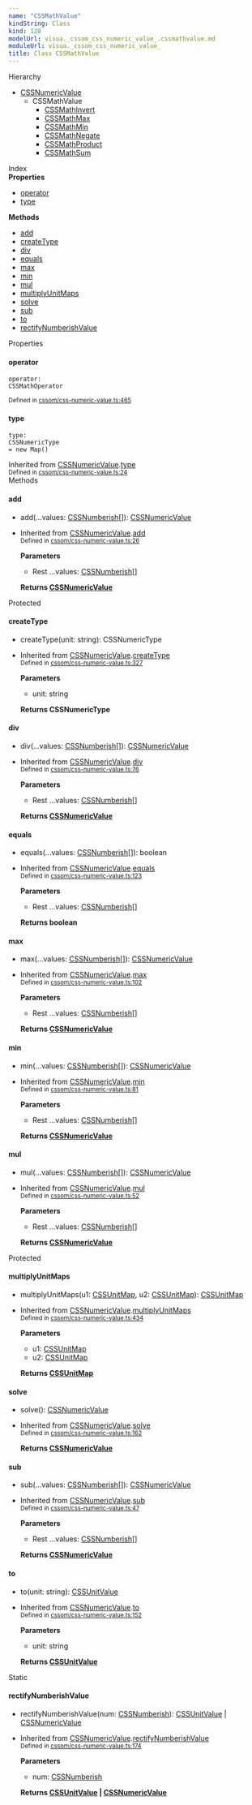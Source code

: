 ```yaml
---
name: "CSSMathValue"
kindString: Class
kind: 128
modelUrl: visua._cssom_css_numeric_value_.cssmathvalue.md
moduleUrl: visua._cssom_css_numeric_value_
title: Class CSSMathValue
---
```



<section class="pt-2 tsd-panel tsd-hierarchy">
<div class="lead">Hierarchy</div>
<ul class="pl-3 tsd-hierarchy list-style-initial">
<li>
<a href=".visua._cssom_css_numeric_value_.cssnumericvalue/" class="tsd-signature-type">CSSNumericValue</a>
<ul class="pl-3 tsd-hierarchy list-style-initial">
<li>
<span class="target">CSSMathValue</span>

<ul class="pl-3 tsd-hierarchy list-style-initial">
<li>
<a href=".visua._cssom_css_numeric_value_.cssmathinvert/" class="tsd-signature-type">CSSMathInvert</a>
</li>
<li>
<a href=".visua._cssom_css_numeric_value_.cssmathmax/" class="tsd-signature-type">CSSMathMax</a>
</li>
<li>
<a href=".visua._cssom_css_numeric_value_.cssmathmin/" class="tsd-signature-type">CSSMathMin</a>
</li>
<li>
<a href=".visua._cssom_css_numeric_value_.cssmathnegate/" class="tsd-signature-type">CSSMathNegate</a>
</li>
<li>
<a href=".visua._cssom_css_numeric_value_.cssmathproduct/" class="tsd-signature-type">CSSMathProduct</a>
</li>
<li>
<a href=".visua._cssom_css_numeric_value_.cssmathsum/" class="tsd-signature-type">CSSMathSum</a>
</li>
</ul>
</li>
</ul>
</li>
</ul>

</section>





<section >
<div class="lead pb-2">Index</div>
<section class="tsd-panel tsd-index-panel">
<div class="tsd-index-content">
<section class="tsd-index-section ">
<strong>Properties</strong>
<ul>
<li class=""><a href=".visua._cssom_css_numeric_value_.cssmathvalue/#operator" class="tsd-kind-icon">operator</a></li>
<li class=""><a href=".visua._cssom_css_numeric_value_.cssmathvalue/#type" class="tsd-kind-icon">type</a></li>
</ul>
</section>
<section class="tsd-index-section ">
<strong>Methods</strong>
<ul>
<li class=""><a href=".visua._cssom_css_numeric_value_.cssmathvalue/#add" class="tsd-kind-icon">add</a></li>
<li class=""><a href=".visua._cssom_css_numeric_value_.cssmathvalue/#createtype" class="tsd-kind-icon">create<wbr>Type</a></li>
<li class=""><a href=".visua._cssom_css_numeric_value_.cssmathvalue/#div" class="tsd-kind-icon">div</a></li>
<li class=""><a href=".visua._cssom_css_numeric_value_.cssmathvalue/#equals" class="tsd-kind-icon">equals</a></li>
<li class=""><a href=".visua._cssom_css_numeric_value_.cssmathvalue/#max" class="tsd-kind-icon">max</a></li>
<li class=""><a href=".visua._cssom_css_numeric_value_.cssmathvalue/#min" class="tsd-kind-icon">min</a></li>
<li class=""><a href=".visua._cssom_css_numeric_value_.cssmathvalue/#mul" class="tsd-kind-icon">mul</a></li>
<li class=""><a href=".visua._cssom_css_numeric_value_.cssmathvalue/#multiplyunitmaps" class="tsd-kind-icon">multiply<wbr>Unit<wbr>Maps</a></li>
<li class=""><a href=".visua._cssom_css_numeric_value_.cssmathvalue/#solve" class="tsd-kind-icon">solve</a></li>
<li class=""><a href=".visua._cssom_css_numeric_value_.cssmathvalue/#sub" class="tsd-kind-icon">sub</a></li>
<li class=""><a href=".visua._cssom_css_numeric_value_.cssmathvalue/#to" class="tsd-kind-icon">to</a></li>
<li class=""><a href=".visua._cssom_css_numeric_value_.cssmathvalue/#rectifynumberishvalue" class="tsd-kind-icon">rectify<wbr>Numberish<wbr>Value</a></li>
</ul>
</section>
</div>
</section>
</section>
<section>
<div class="lead">Properties</div>
<section class="pb-4 pt-2 ">
<div class="d-flex flex-row">

<h4 id="operator">operator</h4>
</div>

<code class="tsd-signature tsd-kind-icon">operator<span class="tsd-signature-symbol">:</span> <span class="tsd-signature-type">CSSMathOperator</span></code>

<aside class="tsd-sources pb-2">
<div class="d-flex flex-column">
<small class="text-muted">Defined in <a href="https://github.com/umbopepato/visua/blob/dbefde1/src/cssom/css-numeric-value.ts#L465">cssom/css-numeric-value.ts:465</a></small>
</div>
</aside>




</section>
<section class="pb-4 pt-2 ">
<div class="d-flex flex-row">

<h4 id="type">type</h4>
</div>

<code class="tsd-signature tsd-kind-icon">type<span class="tsd-signature-symbol">:</span> <span class="tsd-signature-type">CSSNumericType</span><span class="tsd-signature-symbol"> =&nbsp;new Map()</span></code>

<aside class="tsd-sources pb-2">
<div>Inherited from <a href=".visua._cssom_css_numeric_value_.cssnumericvalue/">CSSNumericValue</a>.<a href=".visua._cssom_css_numeric_value_.cssnumericvalue/#type">type</a></div>
<div class="d-flex flex-column">
<small class="text-muted">Defined in <a href="https://github.com/umbopepato/visua/blob/dbefde1/src/cssom/css-numeric-value.ts#L24">cssom/css-numeric-value.ts:24</a></small>
</div>
</aside>




</section>
</section>
<section>
<div class="lead">Methods</div>
<section class="pb-4 pt-2 ">
<div class="d-flex flex-row">

<h4 id="add">add</h4>
</div>

<ul class="tsd-signatures ">
<li class="tsd-signature tsd-kind-icon">add<span class="tsd-signature-symbol">(</span><span class="tsd-signature-symbol">...</span>values<span class="tsd-signature-symbol">: </span><a href=".visua._cssom_css_numeric_value_/#cssnumberish" class="tsd-signature-type">CSSNumberish</a><span class="tsd-signature-symbol">[]</span><span class="tsd-signature-symbol">)</span><span class="tsd-signature-symbol">: </span><a href=".visua._cssom_css_numeric_value_.cssnumericvalue/" class="tsd-signature-type">CSSNumericValue</a></li>
</ul>

<ul class="tsd-descriptions">
<li class="tsd-description">
<aside class="tsd-sources pb-2">
<div>Inherited from <a href=".visua._cssom_css_numeric_value_.cssnumericvalue/">CSSNumericValue</a>.<a href=".visua._cssom_css_numeric_value_.cssnumericvalue/#add">add</a></div>
<div class="d-flex flex-column">
<small class="text-muted">Defined in <a href="https://github.com/umbopepato/visua/blob/dbefde1/src/cssom/css-numeric-value.ts#L26">cssom/css-numeric-value.ts:26</a></small>
</div>
</aside>


<strong>Parameters</strong>
<ul class="pl-3 pb-2 list-style-initial">
<li>
<div class="h6 mb-0"><span class="badge badge-primary">Rest</span> <span class="tsd-signature-symbol">...</span>values: <a href=".visua._cssom_css_numeric_value_/#cssnumberish" class="tsd-signature-type">CSSNumberish</a><span class="tsd-signature-symbol">[]</span></div>


</li>
</ul>

<strong>Returns <a href=".visua._cssom_css_numeric_value_.cssnumericvalue/" class="tsd-signature-type">CSSNumericValue</a></strong>


</li>
</ul>

</section>
<section class="pb-4 pt-2 ">
<div class="d-flex flex-row">
<div class="h4 pr-1"><span class="badge badge-primary">Protected</span></div>
<h4 id="createtype">create<wbr>Type</h4>
</div>

<ul class="tsd-signatures ">
<li class="tsd-signature tsd-kind-icon">create<wbr>Type<span class="tsd-signature-symbol">(</span>unit<span class="tsd-signature-symbol">: </span><span class="tsd-signature-type">string</span><span class="tsd-signature-symbol">)</span><span class="tsd-signature-symbol">: </span><span class="tsd-signature-type">CSSNumericType</span></li>
</ul>

<ul class="tsd-descriptions">
<li class="tsd-description">
<aside class="tsd-sources pb-2">
<div>Inherited from <a href=".visua._cssom_css_numeric_value_.cssnumericvalue/">CSSNumericValue</a>.<a href=".visua._cssom_css_numeric_value_.cssnumericvalue/#createtype">createType</a></div>
<div class="d-flex flex-column">
<small class="text-muted">Defined in <a href="https://github.com/umbopepato/visua/blob/dbefde1/src/cssom/css-numeric-value.ts#L327">cssom/css-numeric-value.ts:327</a></small>
</div>
</aside>


<strong>Parameters</strong>
<ul class="pl-3 pb-2 list-style-initial">
<li>
<div class="h6 mb-0">unit: <span class="tsd-signature-type">string</span></div>


</li>
</ul>

<strong>Returns <span class="tsd-signature-type">CSSNumericType</span></strong>


</li>
</ul>

</section>
<section class="pb-4 pt-2 ">
<div class="d-flex flex-row">

<h4 id="div">div</h4>
</div>

<ul class="tsd-signatures ">
<li class="tsd-signature tsd-kind-icon">div<span class="tsd-signature-symbol">(</span><span class="tsd-signature-symbol">...</span>values<span class="tsd-signature-symbol">: </span><a href=".visua._cssom_css_numeric_value_/#cssnumberish" class="tsd-signature-type">CSSNumberish</a><span class="tsd-signature-symbol">[]</span><span class="tsd-signature-symbol">)</span><span class="tsd-signature-symbol">: </span><a href=".visua._cssom_css_numeric_value_.cssnumericvalue/" class="tsd-signature-type">CSSNumericValue</a></li>
</ul>

<ul class="tsd-descriptions">
<li class="tsd-description">
<aside class="tsd-sources pb-2">
<div>Inherited from <a href=".visua._cssom_css_numeric_value_.cssnumericvalue/">CSSNumericValue</a>.<a href=".visua._cssom_css_numeric_value_.cssnumericvalue/#div">div</a></div>
<div class="d-flex flex-column">
<small class="text-muted">Defined in <a href="https://github.com/umbopepato/visua/blob/dbefde1/src/cssom/css-numeric-value.ts#L76">cssom/css-numeric-value.ts:76</a></small>
</div>
</aside>


<strong>Parameters</strong>
<ul class="pl-3 pb-2 list-style-initial">
<li>
<div class="h6 mb-0"><span class="badge badge-primary">Rest</span> <span class="tsd-signature-symbol">...</span>values: <a href=".visua._cssom_css_numeric_value_/#cssnumberish" class="tsd-signature-type">CSSNumberish</a><span class="tsd-signature-symbol">[]</span></div>


</li>
</ul>

<strong>Returns <a href=".visua._cssom_css_numeric_value_.cssnumericvalue/" class="tsd-signature-type">CSSNumericValue</a></strong>


</li>
</ul>

</section>
<section class="pb-4 pt-2 ">
<div class="d-flex flex-row">

<h4 id="equals">equals</h4>
</div>

<ul class="tsd-signatures ">
<li class="tsd-signature tsd-kind-icon">equals<span class="tsd-signature-symbol">(</span><span class="tsd-signature-symbol">...</span>values<span class="tsd-signature-symbol">: </span><a href=".visua._cssom_css_numeric_value_/#cssnumberish" class="tsd-signature-type">CSSNumberish</a><span class="tsd-signature-symbol">[]</span><span class="tsd-signature-symbol">)</span><span class="tsd-signature-symbol">: </span><span class="tsd-signature-type">boolean</span></li>
</ul>

<ul class="tsd-descriptions">
<li class="tsd-description">
<aside class="tsd-sources pb-2">
<div>Inherited from <a href=".visua._cssom_css_numeric_value_.cssnumericvalue/">CSSNumericValue</a>.<a href=".visua._cssom_css_numeric_value_.cssnumericvalue/#equals">equals</a></div>
<div class="d-flex flex-column">
<small class="text-muted">Defined in <a href="https://github.com/umbopepato/visua/blob/dbefde1/src/cssom/css-numeric-value.ts#L123">cssom/css-numeric-value.ts:123</a></small>
</div>
</aside>


<strong>Parameters</strong>
<ul class="pl-3 pb-2 list-style-initial">
<li>
<div class="h6 mb-0"><span class="badge badge-primary">Rest</span> <span class="tsd-signature-symbol">...</span>values: <a href=".visua._cssom_css_numeric_value_/#cssnumberish" class="tsd-signature-type">CSSNumberish</a><span class="tsd-signature-symbol">[]</span></div>


</li>
</ul>

<strong>Returns <span class="tsd-signature-type">boolean</span></strong>


</li>
</ul>

</section>
<section class="pb-4 pt-2 ">
<div class="d-flex flex-row">

<h4 id="max">max</h4>
</div>

<ul class="tsd-signatures ">
<li class="tsd-signature tsd-kind-icon">max<span class="tsd-signature-symbol">(</span><span class="tsd-signature-symbol">...</span>values<span class="tsd-signature-symbol">: </span><a href=".visua._cssom_css_numeric_value_/#cssnumberish" class="tsd-signature-type">CSSNumberish</a><span class="tsd-signature-symbol">[]</span><span class="tsd-signature-symbol">)</span><span class="tsd-signature-symbol">: </span><a href=".visua._cssom_css_numeric_value_.cssnumericvalue/" class="tsd-signature-type">CSSNumericValue</a></li>
</ul>

<ul class="tsd-descriptions">
<li class="tsd-description">
<aside class="tsd-sources pb-2">
<div>Inherited from <a href=".visua._cssom_css_numeric_value_.cssnumericvalue/">CSSNumericValue</a>.<a href=".visua._cssom_css_numeric_value_.cssnumericvalue/#max">max</a></div>
<div class="d-flex flex-column">
<small class="text-muted">Defined in <a href="https://github.com/umbopepato/visua/blob/dbefde1/src/cssom/css-numeric-value.ts#L102">cssom/css-numeric-value.ts:102</a></small>
</div>
</aside>


<strong>Parameters</strong>
<ul class="pl-3 pb-2 list-style-initial">
<li>
<div class="h6 mb-0"><span class="badge badge-primary">Rest</span> <span class="tsd-signature-symbol">...</span>values: <a href=".visua._cssom_css_numeric_value_/#cssnumberish" class="tsd-signature-type">CSSNumberish</a><span class="tsd-signature-symbol">[]</span></div>


</li>
</ul>

<strong>Returns <a href=".visua._cssom_css_numeric_value_.cssnumericvalue/" class="tsd-signature-type">CSSNumericValue</a></strong>


</li>
</ul>

</section>
<section class="pb-4 pt-2 ">
<div class="d-flex flex-row">

<h4 id="min">min</h4>
</div>

<ul class="tsd-signatures ">
<li class="tsd-signature tsd-kind-icon">min<span class="tsd-signature-symbol">(</span><span class="tsd-signature-symbol">...</span>values<span class="tsd-signature-symbol">: </span><a href=".visua._cssom_css_numeric_value_/#cssnumberish" class="tsd-signature-type">CSSNumberish</a><span class="tsd-signature-symbol">[]</span><span class="tsd-signature-symbol">)</span><span class="tsd-signature-symbol">: </span><a href=".visua._cssom_css_numeric_value_.cssnumericvalue/" class="tsd-signature-type">CSSNumericValue</a></li>
</ul>

<ul class="tsd-descriptions">
<li class="tsd-description">
<aside class="tsd-sources pb-2">
<div>Inherited from <a href=".visua._cssom_css_numeric_value_.cssnumericvalue/">CSSNumericValue</a>.<a href=".visua._cssom_css_numeric_value_.cssnumericvalue/#min">min</a></div>
<div class="d-flex flex-column">
<small class="text-muted">Defined in <a href="https://github.com/umbopepato/visua/blob/dbefde1/src/cssom/css-numeric-value.ts#L81">cssom/css-numeric-value.ts:81</a></small>
</div>
</aside>


<strong>Parameters</strong>
<ul class="pl-3 pb-2 list-style-initial">
<li>
<div class="h6 mb-0"><span class="badge badge-primary">Rest</span> <span class="tsd-signature-symbol">...</span>values: <a href=".visua._cssom_css_numeric_value_/#cssnumberish" class="tsd-signature-type">CSSNumberish</a><span class="tsd-signature-symbol">[]</span></div>


</li>
</ul>

<strong>Returns <a href=".visua._cssom_css_numeric_value_.cssnumericvalue/" class="tsd-signature-type">CSSNumericValue</a></strong>


</li>
</ul>

</section>
<section class="pb-4 pt-2 ">
<div class="d-flex flex-row">

<h4 id="mul">mul</h4>
</div>

<ul class="tsd-signatures ">
<li class="tsd-signature tsd-kind-icon">mul<span class="tsd-signature-symbol">(</span><span class="tsd-signature-symbol">...</span>values<span class="tsd-signature-symbol">: </span><a href=".visua._cssom_css_numeric_value_/#cssnumberish" class="tsd-signature-type">CSSNumberish</a><span class="tsd-signature-symbol">[]</span><span class="tsd-signature-symbol">)</span><span class="tsd-signature-symbol">: </span><a href=".visua._cssom_css_numeric_value_.cssnumericvalue/" class="tsd-signature-type">CSSNumericValue</a></li>
</ul>

<ul class="tsd-descriptions">
<li class="tsd-description">
<aside class="tsd-sources pb-2">
<div>Inherited from <a href=".visua._cssom_css_numeric_value_.cssnumericvalue/">CSSNumericValue</a>.<a href=".visua._cssom_css_numeric_value_.cssnumericvalue/#mul">mul</a></div>
<div class="d-flex flex-column">
<small class="text-muted">Defined in <a href="https://github.com/umbopepato/visua/blob/dbefde1/src/cssom/css-numeric-value.ts#L52">cssom/css-numeric-value.ts:52</a></small>
</div>
</aside>


<strong>Parameters</strong>
<ul class="pl-3 pb-2 list-style-initial">
<li>
<div class="h6 mb-0"><span class="badge badge-primary">Rest</span> <span class="tsd-signature-symbol">...</span>values: <a href=".visua._cssom_css_numeric_value_/#cssnumberish" class="tsd-signature-type">CSSNumberish</a><span class="tsd-signature-symbol">[]</span></div>


</li>
</ul>

<strong>Returns <a href=".visua._cssom_css_numeric_value_.cssnumericvalue/" class="tsd-signature-type">CSSNumericValue</a></strong>


</li>
</ul>

</section>
<section class="pb-4 pt-2 ">
<div class="d-flex flex-row">
<div class="h4 pr-1"><span class="badge badge-primary">Protected</span></div>
<h4 id="multiplyunitmaps">multiply<wbr>Unit<wbr>Maps</h4>
</div>

<ul class="tsd-signatures ">
<li class="tsd-signature tsd-kind-icon">multiply<wbr>Unit<wbr>Maps<span class="tsd-signature-symbol">(</span>u1<span class="tsd-signature-symbol">: </span><a href=".visua._cssom_css_numeric_value_.cssunitmap/" class="tsd-signature-type">CSSUnitMap</a>, u2<span class="tsd-signature-symbol">: </span><a href=".visua._cssom_css_numeric_value_.cssunitmap/" class="tsd-signature-type">CSSUnitMap</a><span class="tsd-signature-symbol">)</span><span class="tsd-signature-symbol">: </span><a href=".visua._cssom_css_numeric_value_.cssunitmap/" class="tsd-signature-type">CSSUnitMap</a></li>
</ul>

<ul class="tsd-descriptions">
<li class="tsd-description">
<aside class="tsd-sources pb-2">
<div>Inherited from <a href=".visua._cssom_css_numeric_value_.cssnumericvalue/">CSSNumericValue</a>.<a href=".visua._cssom_css_numeric_value_.cssnumericvalue/#multiplyunitmaps">multiplyUnitMaps</a></div>
<div class="d-flex flex-column">
<small class="text-muted">Defined in <a href="https://github.com/umbopepato/visua/blob/dbefde1/src/cssom/css-numeric-value.ts#L434">cssom/css-numeric-value.ts:434</a></small>
</div>
</aside>


<strong>Parameters</strong>
<ul class="pl-3 pb-2 list-style-initial">
<li>
<div class="h6 mb-0">u1: <a href=".visua._cssom_css_numeric_value_.cssunitmap/" class="tsd-signature-type">CSSUnitMap</a></div>


</li>
<li>
<div class="h6 mb-0">u2: <a href=".visua._cssom_css_numeric_value_.cssunitmap/" class="tsd-signature-type">CSSUnitMap</a></div>


</li>
</ul>

<strong>Returns <a href=".visua._cssom_css_numeric_value_.cssunitmap/" class="tsd-signature-type">CSSUnitMap</a></strong>


</li>
</ul>

</section>
<section class="pb-4 pt-2 ">
<div class="d-flex flex-row">

<h4 id="solve">solve</h4>
</div>

<ul class="tsd-signatures ">
<li class="tsd-signature tsd-kind-icon">solve<span class="tsd-signature-symbol">(</span><span class="tsd-signature-symbol">)</span><span class="tsd-signature-symbol">: </span><a href=".visua._cssom_css_numeric_value_.cssnumericvalue/" class="tsd-signature-type">CSSNumericValue</a></li>
</ul>

<ul class="tsd-descriptions">
<li class="tsd-description">
<aside class="tsd-sources pb-2">
<div>Inherited from <a href=".visua._cssom_css_numeric_value_.cssnumericvalue/">CSSNumericValue</a>.<a href=".visua._cssom_css_numeric_value_.cssnumericvalue/#solve">solve</a></div>
<div class="d-flex flex-column">
<small class="text-muted">Defined in <a href="https://github.com/umbopepato/visua/blob/dbefde1/src/cssom/css-numeric-value.ts#L162">cssom/css-numeric-value.ts:162</a></small>
</div>
</aside>



<strong>Returns <a href=".visua._cssom_css_numeric_value_.cssnumericvalue/" class="tsd-signature-type">CSSNumericValue</a></strong>


</li>
</ul>

</section>
<section class="pb-4 pt-2 ">
<div class="d-flex flex-row">

<h4 id="sub">sub</h4>
</div>

<ul class="tsd-signatures ">
<li class="tsd-signature tsd-kind-icon">sub<span class="tsd-signature-symbol">(</span><span class="tsd-signature-symbol">...</span>values<span class="tsd-signature-symbol">: </span><a href=".visua._cssom_css_numeric_value_/#cssnumberish" class="tsd-signature-type">CSSNumberish</a><span class="tsd-signature-symbol">[]</span><span class="tsd-signature-symbol">)</span><span class="tsd-signature-symbol">: </span><a href=".visua._cssom_css_numeric_value_.cssnumericvalue/" class="tsd-signature-type">CSSNumericValue</a></li>
</ul>

<ul class="tsd-descriptions">
<li class="tsd-description">
<aside class="tsd-sources pb-2">
<div>Inherited from <a href=".visua._cssom_css_numeric_value_.cssnumericvalue/">CSSNumericValue</a>.<a href=".visua._cssom_css_numeric_value_.cssnumericvalue/#sub">sub</a></div>
<div class="d-flex flex-column">
<small class="text-muted">Defined in <a href="https://github.com/umbopepato/visua/blob/dbefde1/src/cssom/css-numeric-value.ts#L47">cssom/css-numeric-value.ts:47</a></small>
</div>
</aside>


<strong>Parameters</strong>
<ul class="pl-3 pb-2 list-style-initial">
<li>
<div class="h6 mb-0"><span class="badge badge-primary">Rest</span> <span class="tsd-signature-symbol">...</span>values: <a href=".visua._cssom_css_numeric_value_/#cssnumberish" class="tsd-signature-type">CSSNumberish</a><span class="tsd-signature-symbol">[]</span></div>


</li>
</ul>

<strong>Returns <a href=".visua._cssom_css_numeric_value_.cssnumericvalue/" class="tsd-signature-type">CSSNumericValue</a></strong>


</li>
</ul>

</section>
<section class="pb-4 pt-2 ">
<div class="d-flex flex-row">

<h4 id="to">to</h4>
</div>

<ul class="tsd-signatures ">
<li class="tsd-signature tsd-kind-icon">to<span class="tsd-signature-symbol">(</span>unit<span class="tsd-signature-symbol">: </span><span class="tsd-signature-type">string</span><span class="tsd-signature-symbol">)</span><span class="tsd-signature-symbol">: </span><a href=".visua._cssom_css_unit_value_.cssunitvalue/" class="tsd-signature-type">CSSUnitValue</a></li>
</ul>

<ul class="tsd-descriptions">
<li class="tsd-description">
<aside class="tsd-sources pb-2">
<div>Inherited from <a href=".visua._cssom_css_numeric_value_.cssnumericvalue/">CSSNumericValue</a>.<a href=".visua._cssom_css_numeric_value_.cssnumericvalue/#to">to</a></div>
<div class="d-flex flex-column">
<small class="text-muted">Defined in <a href="https://github.com/umbopepato/visua/blob/dbefde1/src/cssom/css-numeric-value.ts#L152">cssom/css-numeric-value.ts:152</a></small>
</div>
</aside>


<strong>Parameters</strong>
<ul class="pl-3 pb-2 list-style-initial">
<li>
<div class="h6 mb-0">unit: <span class="tsd-signature-type">string</span></div>


</li>
</ul>

<strong>Returns <a href=".visua._cssom_css_unit_value_.cssunitvalue/" class="tsd-signature-type">CSSUnitValue</a></strong>


</li>
</ul>

</section>
<section class="pb-4 pt-2 ">
<div class="d-flex flex-row">
<div class="h4 pr-1"><span class="badge badge-primary">Static</span></div>
<h4 id="rectifynumberishvalue">rectify<wbr>Numberish<wbr>Value</h4>
</div>

<ul class="tsd-signatures ">
<li class="tsd-signature tsd-kind-icon">rectify<wbr>Numberish<wbr>Value<span class="tsd-signature-symbol">(</span>num<span class="tsd-signature-symbol">: </span><a href=".visua._cssom_css_numeric_value_/#cssnumberish" class="tsd-signature-type">CSSNumberish</a><span class="tsd-signature-symbol">)</span><span class="tsd-signature-symbol">: </span><a href=".visua._cssom_css_unit_value_.cssunitvalue/" class="tsd-signature-type">CSSUnitValue</a><span class="tsd-signature-symbol"> | </span><a href=".visua._cssom_css_numeric_value_.cssnumericvalue/" class="tsd-signature-type">CSSNumericValue</a></li>
</ul>

<ul class="tsd-descriptions">
<li class="tsd-description">
<aside class="tsd-sources pb-2">
<div>Inherited from <a href=".visua._cssom_css_numeric_value_.cssnumericvalue/">CSSNumericValue</a>.<a href=".visua._cssom_css_numeric_value_.cssnumericvalue/#rectifynumberishvalue">rectifyNumberishValue</a></div>
<div class="d-flex flex-column">
<small class="text-muted">Defined in <a href="https://github.com/umbopepato/visua/blob/dbefde1/src/cssom/css-numeric-value.ts#L174">cssom/css-numeric-value.ts:174</a></small>
</div>
</aside>


<strong>Parameters</strong>
<ul class="pl-3 pb-2 list-style-initial">
<li>
<div class="h6 mb-0">num: <a href=".visua._cssom_css_numeric_value_/#cssnumberish" class="tsd-signature-type">CSSNumberish</a></div>


</li>
</ul>

<strong>Returns <a href=".visua._cssom_css_unit_value_.cssunitvalue/" class="tsd-signature-type">CSSUnitValue</a>
<span class="tsd-signature-symbol"> | </span>
<a href=".visua._cssom_css_numeric_value_.cssnumericvalue/" class="tsd-signature-type">CSSNumericValue</a>
</strong>


</li>
</ul>

</section>
</section>
